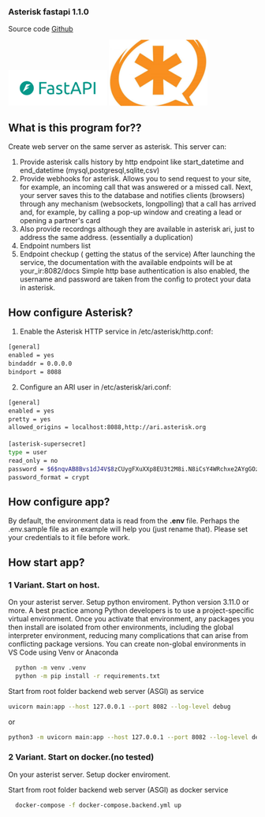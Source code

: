 
### Asterisk fastapi 1.1.0

Source code [Github](https://github.com/shurshilov/odoo)


<img src="static/images/fastapi_logo.png" alt="drawing" width="200"/>
<img src="static/images/asterisk_logo.jpeg" alt="drawing" width="200"/>


## What is this program for??
Create web server on the same server as asterisk.
This server can:
  1. Provide asterisk calls history by http endpoint like start_datetime and end_datetime (mysql,postgresql,sqlite,csv)
  2. Provide webhooks for asterisk. Allows you to send request to your site, for example, an incoming call that was answered or a missed call. Next, your server saves this to the database and notifies clients (browsers) through any mechanism (websockets, longpolling) that a call has arrived and, for example, by calling a pop-up window and creating a lead or opening a partner's card
  3. Also provide recordngs although they are available in asterisk ari, just to address the same address. (essentially a duplication)
  4. Endpoint numbers list
  4. Endpoint checkup ( getting the status of the service)
After launching the service, the documentation with the available endpoints will be at your_ir:8082/docs
Simple http base authentication is also enabled, the username and password are taken from the config to protect your data in asterisk.

## How configure Asterisk?

1. Enable the Asterisk HTTP service in /etc/asterisk/http.conf: 
```bash
[general]
enabled = yes
bindaddr = 0.0.0.0
bindport = 8088
```
2. Configure an ARI user in /etc/asterisk/ari.conf:
```bash
[general]
enabled = yes
pretty = yes
allowed_origins = localhost:8088,http://ari.asterisk.org

[asterisk-supersecret]
type = user
read_only = no
password = $6$nqvAB8Bvs1dJ4V$8zCUygFXuXXp8EU3t2M8i.N8iCsY4WRchxe2AYgGOzHAQrmjIPif3DYrvdj5U2CilLLMChtmFyvFa3XHSxBlB/
password_format = crypt
```

## How configure app?

By default, the environment data is read from the **.env** file.
Perhaps the .env.sample file as an example will help you (just rename that).
Please set your credentials to it file before work.

## How start app?

### 1 Variant. Start on host.

On your asterist server. Setup python enviroment. 
Python version 3.11.0 or more.
A best practice among Python developers is to use a project-specific virtual environment. Once you activate that environment, any packages you then install are isolated from other environments, including the global interpreter environment, reducing many complications that can arise from conflicting package versions. You can create non-global environments in VS Code using Venv or Anaconda

```bash
  python -m venv .venv
  python -m pip install -r requirements.txt
```
Start from root folder backend web server (ASGI) as service
```bash
uvicorn main:app --host 127.0.0.1 --port 8082 --log-level debug
```
or
```bash
python3 -m uvicorn main:app --host 127.0.0.1 --port 8082 --log-level debug --workers 2
```

### 2 Variant. Start on docker.(no tested)

On your asterist server. Setup docker enviroment.

Start from root folder backend web server (ASGI) as docker service
```bash
  docker-compose -f docker-compose.backend.yml up
```


